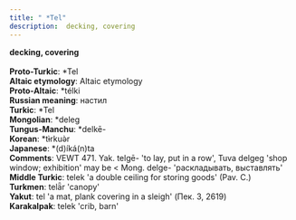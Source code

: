 ```yaml
---
title: " *Tel"
description:  decking, covering
---
```

<strong> decking, covering</strong><br><br>
<strong>Proto-Turkic</strong>:  *Tel<br>
<strong>Altaic etymology</strong>:  Altaic etymology<br>
<strong> Proto-Altaic</strong>:  *télki<br>
<strong>Russian meaning</strong>:  настил<br>
<strong>Turkic</strong>:  *Tel<br>
<strong>Mongolian</strong>:  *deleg<br>
<strong>Tungus-Manchu</strong>:  *delkē-<br>
<strong>Korean</strong>:  *tɨ̀rkuǝ̀r<br>
<strong>Japanese</strong>:  *(d)íká(n)ta<br>
<strong>Comments</strong>:  VEWT 471. Yak. telgē- 'to lay, put in a row', Tuva delgeg 'shop window; exhibition' may be < Mong. delge- 'раскладывать, выставлять'<br>
<strong>Middle Turkic</strong>:  telek 'a double ceiling for storing goods' (Pav. C.)<br>
<strong>Turkmen</strong>:  telǟr 'canopy'<br>
<strong>Yakut</strong>:  tel 'a mat, plank covering in a sleigh' (Пек. 3, 2619)<br>
<strong>Karakalpak</strong>:  telek 'crib, barn'<br>


